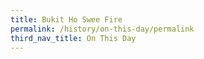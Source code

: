 ```yaml
---
title: Bukit Ho Swee Fire
permalink: /history/on-this-day/permalink
third_nav_title: On This Day
---
```

